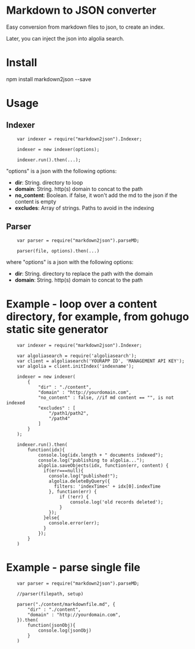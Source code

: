 # Markdown to JSON converter

Easy conversion from markdown files to json, to create an index.

Later, you can inject the json into algolia search.

# Install

npm install markdown2json --save

# Usage

## Indexer

		var indexer = require("markdown2json").Indexer;

		indexer = new indexer(options);

		indexer.run().then(...);


"options" is a json with the following options:


* **dir**: String. directory to loop
* **domain**: String. http(s) domain to concat to the path
* **no_content**: Boolean. if false, it won't add the md to the json if the content is empty
* **excludes**: Array of strings. Paths to avoid in the indexing


## Parser

		var parser = require("markdown2json").parseMD;

		parser(file, options).then(...)

where "options" is a json with the following options:

* **dir**: String. directory to replace the path with the domain
* **domain**: String. http(s) domain to concat to the path


# Example - loop over a content directory, for example, from gohugo static site generator

		var indexer = require("markdown2json").Indexer;

		var algoliasearch = require('algoliasearch');
		var client = algoliasearch('YOURAPP ID', 'MANAGEMENT API KEY');
		var algolia = client.initIndex('indexname');

		indexer = new indexer(
			{
				"dir" : "./content",
				"domain" : "http://yourdomain.com",
				"no_content" : false, //if md content == "", is not indexed
				"excludes" : [
					"/path1/path2",
					"/path4"
				]
			}
		);

		indexer.run().then(
			function(idx){
				console.log(idx.length + " documents indexed");
				console.log("publishing to algolia...");
				algolia.saveObjects(idx, function(err, content) {
				  if(err===null){
					console.log("published!");
					algolia.deleteByQuery({
					  filters: 'indexTime<' + idx[0].indexTime
					}, function(err) {
						if (!err) {
						    console.log('old records deleted');
						}
					});
				  }else{
				  	console.error(err);
				  }
				});
			}	
		)

# Example - parse single file

		var parser = require("markdown2json").parseMD;

		//parser(filepath, setup)

		parser("./content/markdownfile.md", {
			"dir" : "./content",
			"domain" : "http://yourdomain.com",
		}).then(
			function(jsonObj){
				console.log(jsonObj)
			}
		)

